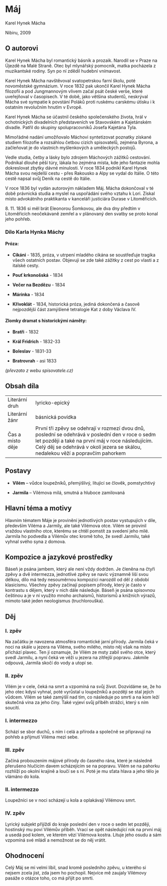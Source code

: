 # Máj

Karel Hynek Mácha

Nibiru, 2009

## O autorovi

Karel Hynek Mácha byl romantický básník a prozaik. Narodil se v Praze na Újezdě na Malé Straně. Otec byl mlynářský pomocník, matka pocházela z muzikantské rodiny. Syn po ní zdědil hudební vnímavost.

Karel Hynek Mácha navštěvoval svatopetrskou farní školu, poté novoměstské gymnázium. V roce 1832 pak ukončil Karel Hynek Mácha filozofii a pod Jungmannovým vlivem začal psát české verše, které uveřejňoval v časopisech. V té době, jako většina studentů, neskrýval Mácha své sympatie k povstání Poláků proti ruskému carskému útisku i k ostatním revolučním hnutím v Evropě.

Karel Hynek Mácha se účastnil českého společenského života, hrál v ochotnických divadelních představeních ve Stavovském a Kajetánském divadle. Patřil do skupiny spolupracovníků Josefa Kajetána Tyla.

Mimořádné nadání umožňovalo Máchovi syntetizovat poznatky získané studiem filozofie a rozsáhlou četbou cizích spisovatelů, zejména Byrona, a začleňovat je do vlastních myšlenkových a uměleckých postojů.

Vedle studia, četby a lásky bylo zdrojem Máchových zážitků cestování. Podnikal dlouhé pěší túry, lákala ho zejména místa, kde jeho fantazie mohla dokreslovat zbytky dávné minulosti. V roce 1834 podnikl Karel Hynek Mácha svou nejdelší cestu - přes Rakousko a Alpy se vydal do Itálie. O této cestě napsal svůj Deník na cestě do Itálie.

V roce 1836 byl vydán autorovým nákladem Máj. Mácha dokončoval v té době právnická studia a myslel na uspořádání svého vztahu k Lori. Získal místo advokátního praktikanta v kanceláři justiciára Durase v Litoměřicích.

<chci to vedle zobrazit normalne>8. 11. 1836 si měl brát Eleonorou Šomkovou, ale dva dny předtím v Litoměřicích neočekávaně zemřel a v plánovaný den svatby se proto konal jeho pohřeb.

### Dílo Karla Hynka Máchy

#### Próza:

- **Cikáni** - 1835, próza, v utrpení mladého cikána se soustřeďuje tragika všech ostatních postav. Objevuji se zde také zážitky z cest po vlasti a z italské cesty.

- **Pouť krkonošská** - 1834

- **Večer na Bezdězu** - 1834

- **Márinka** - 1834

- **Křivoklát** - 1834, historická próza, jediná dokončená a časově nejpozdější část zamýšlené tetralogie Kat z doby Václava IV.

#### Zlomky dramat s historickými náměty:

- **Bratři** - 1832

- **Král Fridrich** - 1832-33

- **Boleslav** - 1831-33

- **Bratrovrah** - asi 1833

*(převzato z webu spisovatele.cz)*

## Obsah díla
|||
|-------------------|------|
|Literární druh|lyricko-epický|
|Literární žánr|básnická povídka|
|Čas a místo děje|První tři zpěvy se odehrají v rozmezí dvou dnů, poslední se odehrává v poslední den v roce o sedm let později a také na první máj v roce následujícím. Celý děj se odehrává v okolí jezera se skálou, nedalekou věží a popravčím pahorkem|

## Postavy
- **Vilém** – vůdce loupežníků, přemýšlivý, litující se člověk, pomstychtivý

- **Jarmila** – Vilémova milá, smutná a hluboce zamilovaná

## Hlavní téma a motivy
Hlavním tématem Máje je provinění jednotlivých postav vystupujích v díle, především Viléma a Jarmily, ale také Vilémova otce. Vilém se provinil vraždou vlastního otce, kterému se chtěl pomstít
za svedení jeho milé. Jarmila ho podvedla a Vilémův otec kromě toho, že svedl Jarmilu, také vyhnal svého syna z domova.

## Kompozice a jazykové prostředky
Báseň je psána jambem, který ale není vždy dodržen. Je členěna na čtyři zpěvy a dvě intermezza, jednotlivé zpěvy se navíc významně liší svou délkou, dílo má tedy nesouměrnou kompozici narozdíl od děl z období klasicismu. Všechny zpěvy začínají popisem přírody, který je často v kontrastu s dějem, který v nich dále následuje. Báseň je psána spisovnou češtinou a je v ní využito mnoho archaismů, historismů a knižních výrazů, mimoto také jeden neologismus (truchlorouška).

## Děj

### I. zpěv

Na začátku je navozena atmosféra romantické jarní přírody. Jarmila čeká v noci na skále u jezera na Viléma, svého milého, místo něj však na místo přichází plavec. Ten jí oznamuje, že Vilém ze msty zabil svého otce, který svedl Jarmilu, a nyní čeká ve věži u jezera na zítřejší popravu. Jakmile odpouvá,
Jarmila skočí do vody a utopí se.

### II. zpěv

Vilém je v cele, čeká na smrt a vzpomíná na svůj život. Dozvídáme se, že ho jeho otec kdysi vyhnal, poté vyrůstal u loupežníků a později se stal jejich vůdcem. Vilém se také zamýšlí nad tím, co následuje po smrti a na kom leží skutečná vina za jeho činy. Také vyjeví svůj příběh strážci, který s ním soucítí.

### I. intermezzo

Schází se sbor duchů, s ním i celá a příroda a společně se připravují na pohřeb a přijmutí Viléma mezi sebe.

### III. zpěv

Začíná probouzením májové přírody do časného rána, které je následně přerušeno hlučícím davem scházejícím se na popravu. Vilém se na pahorku rozhlíží po okolní krajině a loučí se s ní. Poté je mu sťata hlava a jeho tělo je vlámáno do kola.

### II. intermezzo

Loupežníci se v noci scházejí u kola a oplakávají Vilémovu smrt.

### IV. zpěv

Lyrický subjekt přijíždí do kraje poslední den v roce o sedm let později, hostinský mu poví Vilémův příběh. Vrací se opět následující rok na první máj a usedá pod kolem, ve kterém vězí Vilémova kostra. Lituje jeho osudu a sám vzpomíná své mládí a nemožnost se do něj vrátit.

## Ohodnocení

Celý Máj se mi velmi líbil, snad kromě posledního zpěvu, u kterého si nejsem zcela jist, zda jsem ho pochopil. Nejvíce mě zaujaly Vilémovy pasáže o otázce toho, co má přijít po smrti.
